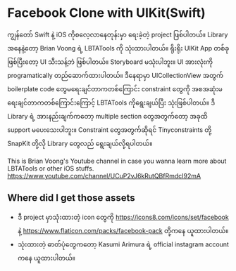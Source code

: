 # Facebook Clone with UIKit(Swift)
ကျွန်တော် Swift နဲ့ iOS ကိုစလေ့လာနေတုန်းမှာ ရေးခဲ့တဲ့ project ဖြစ်ပါတယ်။ Library အနေနဲ့တော့ Brian Voong ရဲ့ LBTATools ကို သုံးထားပါတယ်။ ရိုးရိုး UIKit App တစ်ခုဖြစ်ပြီးတော့ UI သီးသန့်ဘဲ ဖြစ်ပါတယ်။ Storyboard မသုံးပါဘူး။ UI အားလုံးကို programatically တည်ဆောက်ထားပါတယ်။ ဒီနေရာမှာ UICollectionView အတွက် boilerplate code တွေမရေးချင်တာကတစ်ကြောင်း constraint တွေကို အစအဆုံးမရေးချင်တာကတစ်ကြောင်းကြောင့် LBTATools ကိုရွေးချယ်ပြီး သုံးဖြစ်ပါတယ်။ ဒီ Library ရဲ့ အားနည်းချက်ကတော့ multiple section တွေအတွက်တော့ အခုထိ support မပေးသေးပါဘူး။ Constraint တွေအတွက်ဆိုရင် Tinyconstraints တို့ SnapKit တို့လို Library တွေလည် ရွေးချယ်လို့ရပါတယ်။

This is Brian Voong's Youtube channel in case you wanna learn more about LBTATools or other iOS stuffs.
https://www.youtube.com/channel/UCuP2vJ6kRutQBfRmdcI92mA

## Where did I get those assets
- ဒီ project မှာသုံးထားတဲ့ icon တွေကို https://icons8.com/icons/set/facebook နဲ့ https://www.flaticon.com/packs/facebook-pack တို့ကနေ ယူထားပါတယ်။
- သုံးထားတဲ့ ဓာတ်ပုံတွေကတော့ Kasumi Arimura ရဲ့ official instagram account ကနေ ယူထားပါတယ်။
